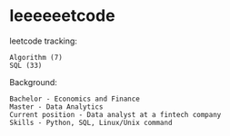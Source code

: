 # leeeeeetcode
leetcode tracking:
    
    Algorithm (7)
    SQL (33)


Background:
    
    Bachelor - Economics and Finance
    Master - Data Analytics
    Current position - Data analyst at a fintech company
    Skills - Python, SQL, Linux/Unix command
